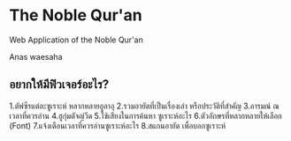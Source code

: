 # The Noble Qur'an
Web Application of the Noble Qur'an

Anas waesaha


##  อยากให้มีฟิวเจอร์อะไร?
1.ตัฟซีรแต่ละซูเราะห์ หลากหลายอูลาอุ
2.รวมอายัตที่เป็นเรื่องเล่า หรือประวัติที่สำคัญ
3.อารมณ์ ณ เวลาที่ควรอ่าน 
4.ฮูกุ่มตัจญ์วีด
5.ใช้เสียงในการค้นหา ซูเราะห์อะไร
6.ตัวอักษรที่หลากหลายให้เลือก (Font)
7.แจ้งเตือนเวลาที่ควรอ่านซูเราะห์อะไร
8.สแกนอายัต เพื่อบอกซูเราะห์
